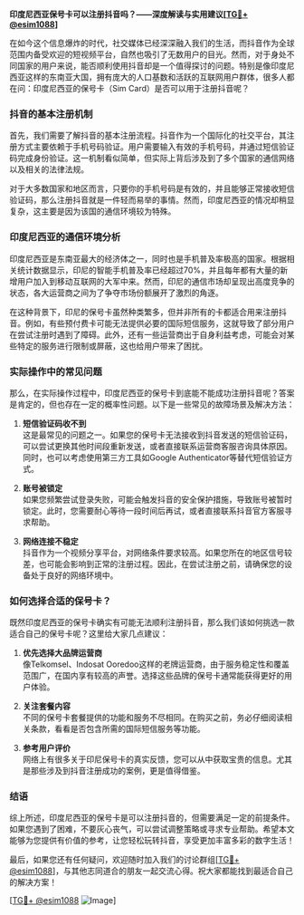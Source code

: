 **印度尼西亚保号卡可以注册抖音吗？——深度解读与实用建议[[TG💪+ @esim1088](https://t.me/s/esim1088)]**

在如今这个信息爆炸的时代，社交媒体已经深深融入我们的生活，而抖音作为全球范围内备受欢迎的短视频平台，自然也吸引了无数用户的目光。然而，对于身处不同国家的用户来说，能否顺利使用抖音却是一个值得探讨的问题。特别是像印度尼西亚这样的东南亚大国，拥有庞大的人口基数和活跃的互联网用户群体，很多人都在问：印度尼西亚的保号卡（Sim Card）是否可以用于注册抖音呢？

### 抖音的基本注册机制

首先，我们需要了解抖音的基本注册流程。抖音作为一个国际化的社交平台，其注册方式主要依赖于手机号码验证。用户需要输入有效的手机号码，并通过短信验证码完成身份验证。这一机制看似简单，但实际上背后涉及到了多个国家的通信网络以及相关的法律法规。

对于大多数国家和地区而言，只要你的手机号码是有效的，并且能够正常接收短信验证码，那么注册抖音就是一件轻而易举的事情。然而，印度尼西亚的情况却稍显复杂，这主要是因为该国的通信环境较为特殊。

### 印度尼西亚的通信环境分析

印度尼西亚是东南亚最大的经济体之一，同时也是手机普及率极高的国家。根据相关统计数据显示，印尼的智能手机普及率已经超过70%，并且每年都有大量的新增用户加入到移动互联网的大军中来。然而，印尼的通信市场却呈现出高度竞争的状态，各大运营商之间为了争夺市场份额展开了激烈的角逐。

在这种背景下，印尼的保号卡虽然种类繁多，但并非所有的卡都适合用来注册抖音。例如，有些预付费卡可能无法提供必要的国际短信服务，这就导致了部分用户在尝试注册时遇到了障碍。此外，还有一些运营商出于自身利益考虑，可能会对某些特定的服务进行限制或屏蔽，这也给用户带来了困扰。

### 实际操作中的常见问题

那么，在实际操作过程中，印度尼西亚的保号卡到底能不能成功注册抖音呢？答案是肯定的，但也存在一定的概率性问题。以下是一些常见的故障场景及解决方法：

1. **短信验证码收不到**  
   这是最常见的问题之一。如果您的保号卡无法接收到抖音发送的短信验证码，可以尝试更换其他时间段重新发送，或者直接联系运营商客服咨询具体原因。同时，也可以考虑使用第三方工具如Google Authenticator等替代短信验证方式。

2. **账号被锁定**  
   如果您频繁尝试登录失败，可能会触发抖音的安全保护措施，导致账号被暂时锁定。此时，您需要耐心等待一段时间后再试，或者直接联系抖音官方客服寻求帮助。

3. **网络连接不稳定**  
   抖音作为一个视频分享平台，对网络条件要求较高。如果您所在的地区信号较差，也可能会影响到正常的注册过程。因此，在尝试注册之前，请确保您的设备处于良好的网络环境中。

### 如何选择合适的保号卡？

既然印度尼西亚的保号卡确实有可能无法顺利注册抖音，那么我们该如何挑选一款适合自己的保号卡呢？这里给大家几点建议：

1. **优先选择大品牌运营商**  
   像Telkomsel、Indosat Ooredoo这样的老牌运营商，由于服务稳定性和覆盖范围广，在国内享有较高的声誉。选择这些品牌的保号卡通常能获得更好的用户体验。

2. **关注套餐内容**  
   不同的保号卡套餐提供的功能和服务不尽相同。在购买之前，务必仔细阅读相关条款，看看是否包含所需的国际短信服务等功能。

3. **参考用户评价**  
   网络上有很多关于印尼保号卡的真实反馈，您可以从中获取宝贵的信息。尤其是那些涉及到抖音注册成功的案例，更是值得借鉴。

### 结语

综上所述，印度尼西亚的保号卡是可以注册抖音的，但需要满足一定的前提条件。如果您遇到了困难，不要灰心丧气，可以尝试调整策略或寻求专业帮助。希望本文能够为您提供有价值的参考，让您轻松玩转抖音，享受更加丰富多彩的数字生活！

最后，如果您还有任何疑问，欢迎随时加入我们的讨论群组[[TG💪+ @esim1088](https://t.me/s/esim1088)]，与其他志同道合的朋友一起交流心得。祝大家都能找到最适合自己的解决方案！

[[TG💪+ @esim1088](https://t.me/s/esim1088) ![Image](https://i.postimg.cc/4NQfJmqS/Snipaste-2025-05-13-00-14-12.png)]